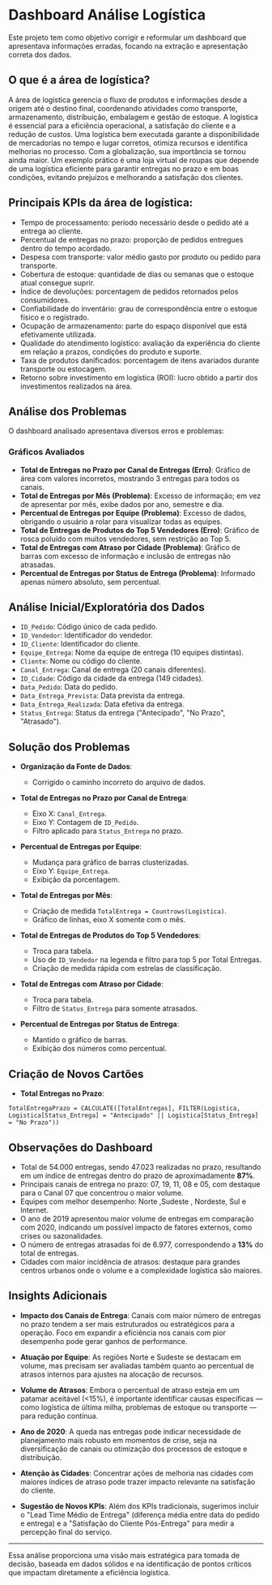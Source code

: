 
# Dashboard Análise Logística

Este projeto tem como objetivo corrigir e reformular um dashboard que apresentava informações erradas, focando na extração e apresentação correta dos dados.

## O que é a área de logística?

A área de logística gerencia o fluxo de produtos e informações desde a origem até o destino final, coordenando atividades como transporte, armazenamento, distribuição, embalagem e gestão de estoque. A logística é essencial para a eficiência operacional, a satisfação do cliente e a redução de custos. Uma logística bem executada garante a disponibilidade de mercadorias no tempo e lugar corretos, otimiza recursos e identifica melhorias no processo. Com a globalização, sua importância se tornou ainda maior. Um exemplo prático é uma loja virtual de roupas que depende de uma logística eficiente para garantir entregas no prazo e em boas condições, evitando prejuízos e melhorando a satisfação dos clientes.

## Principais KPIs da área de logística:

- Tempo de processamento: período necessário desde o pedido até a entrega ao cliente.
- Percentual de entregas no prazo: proporção de pedidos entregues dentro do tempo acordado.
- Despesa com transporte: valor médio gasto por produto ou pedido para transporte.
- Cobertura de estoque: quantidade de dias ou semanas que o estoque atual consegue suprir.
- Índice de devoluções: porcentagem de pedidos retornados pelos consumidores.
- Confiabilidade do inventário: grau de correspondência entre o estoque físico e o registrado.
- Ocupação de armazenamento: parte do espaço disponível que está efetivamente utilizada.
- Qualidade do atendimento logístico: avaliação da experiência do cliente em relação a prazos, condições do produto e suporte.
- Taxa de produtos danificados: porcentagem de itens avariados durante transporte ou estocagem.
- Retorno sobre investimento em logística (ROI): lucro obtido a partir dos investimentos realizados na área.

## Análise dos Problemas

O dashboard analisado apresentava diversos erros e problemas:

### Gráficos Avaliados

- **Total de Entregas no Prazo por Canal de Entregas (Erro)**: Gráfico de área com valores incorretos, mostrando 3 entregas para todos os canais.
- **Total de Entregas por Mês (Problema)**: Excesso de informação; em vez de apresentar por mês, exibe dados por ano, semestre e dia.
- **Percentual de Entregas por Equipe (Problema)**: Excesso de dados, obrigando o usuário a rolar para visualizar todas as equipes.
- **Total de Entregas de Produtos do Top 5 Vendedores (Erro)**: Gráfico de rosca poluído com muitos vendedores, sem restrição ao Top 5.
- **Total de Entregas com Atraso por Cidade (Problema)**: Gráfico de barras com excesso de informação e inclusão de entregas não atrasadas.
- **Percentual de Entregas por Status de Entrega (Problema)**: Informado apenas número absoluto, sem percentual.

## Análise Inicial/Exploratória dos Dados

- `ID_Pedido`: Código único de cada pedido.
- `ID_Vendedor`: Identificador do vendedor.
- `ID_Cliente`: Identificador do cliente.
- `Equipe_Entrega`: Nome da equipe de entrega (10 equipes distintas).
- `Cliente`: Nome ou código do cliente.
- `Canal_Entrega`: Canal de entrega (20 canais diferentes).
- `ID_Cidade`: Código da cidade da entrega (149 cidades).
- `Data_Pedido`: Data do pedido.
- `Data_Entrega_Prevista`: Data prevista da entrega.
- `Data_Entrega_Realizada`: Data efetiva da entrega.
- `Status_Entrega`: Status da entrega ("Antecipado", "No Prazo", "Atrasado").

## Solução dos Problemas

- **Organização da Fonte de Dados**:
  - Corrigido o caminho incorreto do arquivo de dados.

- **Total de Entregas no Prazo por Canal de Entrega**:
  - Eixo X: `Canal_Entrega`.
  - Eixo Y: Contagem de `ID_Pedido`.
  - Filtro aplicado para `Status_Entrega` no prazo.

- **Percentual de Entregas por Equipe**:
  - Mudança para gráfico de barras clusterizadas.
  - Eixo Y: `Equipe_Entrega`.
  - Exibição da porcentagem.

- **Total de Entregas por Mês**:
  - Criação de medida `TotalEntrega = Countrows(Logistica)`.
  - Gráfico de linhas, eixo X somente com o mês.

- **Total de Entregas de Produtos do Top 5 Vendedores**:
  - Troca para tabela.
  - Uso de `ID_Vendedor` na legenda e filtro para top 5 por Total Entregas.
  - Criação de medida rápida com estrelas de classificação.

- **Total de Entregas com Atraso por Cidade**:
  - Troca para tabela.
  - Filtro de `Status_Entrega` para somente atrasados.

- **Percentual de Entregas por Status de Entrega**:
  - Mantido o gráfico de barras.
  - Exibição dos números como percentual.

## Criação de Novos Cartões

- **Total Entregas no Prazo**:

```DAX
TotalEntregaPrazo = CALCULATE([TotalEntregas], FILTER(Logistica, Logistica[Status_Entrega] = "Antecipado" || Logistica[Status_Entrega] = "No Prazo"))
```

## Observações do Dashboard

- Total de 54.000 entregas, sendo 47.023 realizadas no prazo, resultando em um índice de entregas dentro do prazo de aproximadamente **87%**.
- Principais canais de entrega no prazo: 07, 19, 11, 08 e 05, com destaque para o Canal 07 que concentrou o maior volume.
- Equipes com melhor desempenho: Norte ,Sudeste , Nordeste, Sul e Internet.
- O ano de 2019 apresentou maior volume de entregas em comparação com 2020, indicando um possível impacto de fatores externos, como crises ou sazonalidades.
- O número de entregas atrasadas foi de 6.977, correspondendo a **13%** do total de entregas.
- Cidades com maior incidência de atrasos: destaque para grandes centros urbanos onde o volume e a complexidade logística são maiores.

## Insights Adicionais

- **Impacto dos Canais de Entrega**: Canais com maior número de entregas no prazo tendem a ser mais estruturados ou estratégicos para a operação. Foco em expandir a eficiência nos canais com pior desempenho pode gerar ganhos de performance.

- **Atuação por Equipe**: As regiões Norte e Sudeste se destacam em volume, mas precisam ser avaliadas também quanto ao percentual de atrasos internos para ajustes na alocação de recursos.

- **Volume de Atrasos**: Embora o percentual de atraso esteja em um patamar aceitável (<15%), é importante identificar causas específicas — como logística de última milha, problemas de estoque ou transporte — para redução contínua.

- **Ano de 2020**: A queda nas entregas pode indicar necessidade de planejamento mais robusto em momentos de crise, seja na diversificação de canais ou otimização dos processos de estoque e distribuição.

- **Atenção às Cidades**: Concentrar ações de melhoria nas cidades com maiores índices de atraso pode trazer impacto relevante na satisfação do cliente.

- **Sugestão de Novos KPIs**: Além dos KPIs tradicionais, sugerimos incluir o "Lead Time Médio de Entrega" (diferença média entre data do pedido e entrega) e a "Satisfação do Cliente Pós-Entrega" para medir a percepção final do serviço.

---

Essa análise proporciona uma visão mais estratégica para tomada de decisão, baseada em dados sólidos e na identificação de pontos críticos que impactam diretamente a eficiência logística.

